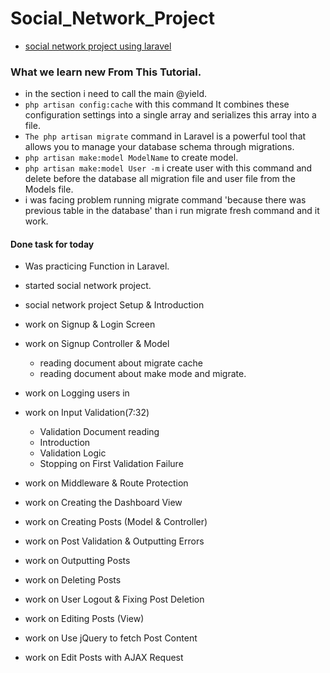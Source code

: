# Social_Network_Project
- [social network project using laravel](https://youtube.com/playlist?list=PL55RiY5tL51oloSGk5XdO2MGjPqc0BxGV&si=7Mx2O-BohxcpODmY)


### What we learn new From This Tutorial.
- in the section i need to call the main @yield.
- `php artisan config:cache` with this command It combines these configuration settings into a single array and serializes this array into a file.
- `The php artisan migrate` command in Laravel is a powerful tool that allows you to manage your database schema through migrations.
- `php artisan make:model ModelName` to create model.
- `php artisan make:model User -m` i create user with this command and delete before the database all migration file and user file from the Models file.
- i was facing problem running migrate command 'because there was previous table in the database' than i run migrate fresh command and it work.


#### Done task for today
- Was practicing Function in Laravel.
- started social network project.
- social network project Setup & Introduction

- work on Signup & Login Screen

- work on Signup Controller & Model
  - reading document about migrate cache
  - reading document about make mode and migrate.

- work on Logging users in

- work on Input Validation(7:32)
  - Validation Document reading
  - Introduction
  - Validation Logic
  - Stopping on First Validation Failure
- work on Middleware & Route Protection  

- work on Creating the Dashboard View
- work on Creating Posts (Model & Controller)
- work on Post Validation & Outputting Errors

- work on Outputting Posts
- work on Deleting Posts

- work on User Logout & Fixing Post Deletion
- work on Editing Posts (View)

- work on Use jQuery to fetch Post Content
- work on Edit Posts with AJAX Request